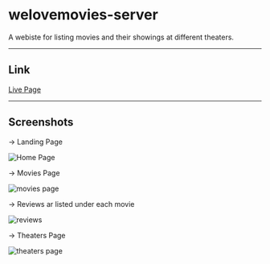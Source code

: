 # welovemovies-server
A webiste for listing movies and their showings at different theaters.

---
## Link
[Live Page](https://starter-movie-front-end-ecru.vercel.app)

---
## Screenshots
-> Landing Page

![Home Page](https://user-images.githubusercontent.com/85326605/143319008-e7546821-d87b-492b-a02a-a93078d10f19.jpeg)

-> Movies Page

![movies page](https://user-images.githubusercontent.com/85326605/143319028-e4a3c9b5-c3e8-41a2-be67-58d1f1f83d18.jpeg)

-> Reviews ar listed under each movie

![reviews](https://user-images.githubusercontent.com/85326605/143319037-e4802a7b-8f6c-434d-822a-fc9b5ca8f0a1.jpeg)

-> Theaters Page

![theaters page](https://user-images.githubusercontent.com/85326605/143319475-539b03b8-c942-4558-95a1-cb60b5b31ee1.jpeg)
